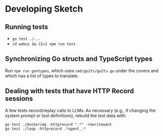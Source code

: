 # Developing Sketch

## Running tests

* `go test ./...`
* `cd webui && CI=1 npm run test`

## Synchronizing Go structs and TypeScript types

Run `npm run gentypes`, which uses `cmd/go2ts/go2ts.go` under the covers and
which has a list of types to translate.

## Dealing with tests that have HTTP Record sessions

A few tests record/replay calls to LLMs. As necessary (e.g.,
if changing the system prompt or tool definitions), rebuild the
test data with:

```
go test ./dockerimg -httprecord ".*" -rewritewant
go test ./loop -httprecord .*agent_.*
```
